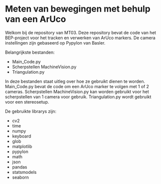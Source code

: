 # Meten van bewegingen met behulp van een ArUco
Welkom bij de repository van MT03. Deze repository bevat de code van het BEP-project voor het tracken en verwerken van ArUco markers. De camera instellingen zijn gebaseerd op Pypylon van Basler. 

Belangrijkste bestanden:
- Main_Code.py
- Scherpstellen MachineVision.py
- Triangulation.py

In deze bestanden staat uitleg over hoe ze gebruikt dienen te worden. Main_Code.py bevat de code om een ArUco marker te volgen met 1 of 2 cameras. Scherpstellen MachineVision.py kan worden gebruikt voor het scherpstellen van 1 camera voor gebruik. Triangulation.py wordt gebruikt voor een stereosetup.

De gebruikte librarys zijn:
- cv2
- time
- numpy
- keyboard
- glob
- matplotlib
- pypylon
- math
- json
- pandas
- statsmodels
- seaborn
